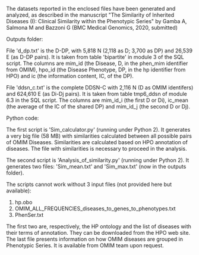 The datasets reported in the enclosed files have been generated and analyzed, as described in the manuscript "The Similarity of Inherited Diseases (I): Clinical Similarity within the Phenotypic Series" by Gamba A, Salmona M and Bazzoni G (BMC Medical Genomics, 2020, submitted)

Outputs folder:

File 'd_dp.txt' is the D-DP, with 5,818 N (2,118 as D; 3,700 as DP) and 26,539 E (as D-DP pairs). It is taken from table 'bipartite' in module 3 of the SQL script. The columns are mim_id (the Disease, D, in the phen_mim identifier from OMIM), hpo_id (the Disease Phenotype, DP, in the hp identifier from HPO) and ic (the information content, IC, of the DP).

File 'ddsn_c.txt' is the complete DDSN-C with 2,116 N (D as OMIM identifers) and 624,610 E (as Di-Dj pairs). It is taken from table tmp6_ddsn of module 6.3 in the SQL script. The columns are mim_id_i (the first D or Di), ic_mean (the average of the IC of the shared DP) and mim_id_j (the second D or Dj).

Python code:

The first script is 'Sim_calculator.py' (running under Python 2).
It generates a very big file (58 MB) with similarities calculated between all possible pairs of OMIM Diseases.
Similarities are calculated based on HPO annotation of diseases.
The file with similarities is necessary to proceed in the analysis.

The second script is 'Analysis_of_similarity.py' (running under Python 2).
It generates two files: 'Sim_mean.txt' and 'Sim_max.txt' (now in the outputs folder).

The scripts cannot work without 3 input files (not provided here but available):
1. hp.obo
2. OMIM_ALL_FREQUENCIES_diseases_to_genes_to_phenotypes.txt
3. PhenSer.txt

The first two are, respectively, the HP ontology and the list of diseases with their terms of annotation. They can be downloaded from the HPO web site.
The last file presents information on how OMIM diseases are grouped in Phenotypic Series. It is available from OMIM team upon request.
